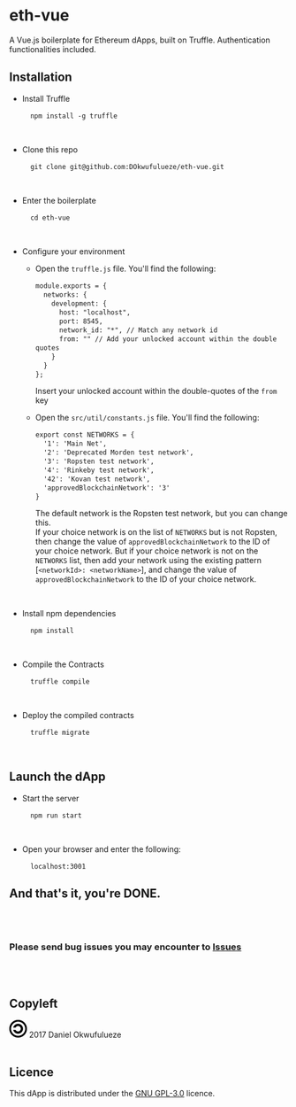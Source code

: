 # eth-vue
A Vue.js boilerplate for Ethereum dApps, built on Truffle. Authentication functionalities included.

## Installation
- Install Truffle

        npm install -g truffle
<br>

- Clone this repo

        git clone git@github.com:DOkwufulueze/eth-vue.git
<br>

- Enter the boilerplate

        cd eth-vue
<br>

- Configure your environment
  - Open the `truffle.js` file. You'll find the following:

        module.exports = {
          networks: {
            development: {
              host: "localhost",
              port: 8545,
              network_id: "*", // Match any network id
              from: "" // Add your unlocked account within the double quotes
            }
          }
        };
    Insert your unlocked account within the double-quotes of the `from` key
    
  - Open the `src/util/constants.js` file. You'll find the following:

        export const NETWORKS = {
          '1': 'Main Net',
          '2': 'Deprecated Morden test network',
          '3': 'Ropsten test network',
          '4': 'Rinkeby test network',
          '42': 'Kovan test network',
          'approvedBlockchainNetwork': '3'
        }
    The default network is the Ropsten test network, but you can change this.<br>
    If your choice network is on the list of `NETWORKS` but is not Ropsten, then change the value of `approvedBlockchainNetwork` to the ID of your choice network. But if your choice network is not on the `NETWORKS` list, then add your network using the existing pattern [`<networkId>: <networkName>`], and change the value of `approvedBlockchainNetwork` to the ID of your choice network.
<br>

- Install npm dependencies

        npm install
<br>

- Compile the Contracts

        truffle compile
<br>

- Deploy the compiled contracts

        truffle migrate
<br>

## Launch the dApp
- Start the server

        npm run start
<br>

- Open your browser and enter the following:

        localhost:3001

## And that's it, you're DONE.

<br><br>
### Please send bug issues you may encounter to [Issues](https://github.com/DOkwufulueze/eth-vue/issues)
<br><br>
## Copyleft
![Copyleft](/static/images/copyleft.png) 2017 Daniel Okwufulueze
<br><br>
## Licence
This dApp is distributed under the [GNU GPL-3.0](https://github.com/DOkwufulueze/eth-vue/blob/master/LICENCE.md) licence.
